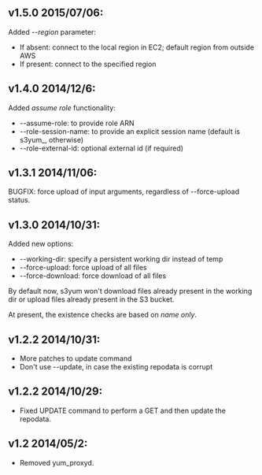 v1.5.0 2015/07/06:
------------------

Added *--region* parameter:
 - If absent: connect to the local region in EC2; default region from outside AWS
 - If present: connect to the specified region

v1.4.0 2014/12/6:
-----------------

Added *assume role* functionality:

 * --assume-role: to provide role ARN
 * --role-session-name: to provide an explicit session name (default is s3yum_<timestampe>, otherwise)
 * --role-external-id: optional external id (if required)

v1.3.1 2014/11/06:
------------------

BUGFIX: force upload of input arguments, regardless of --force-upload status.

v1.3.0 2014/10/31:
------------------

Added new options:
 * --working-dir: specify a persistent working dir instead of temp
 * --force-upload: force upload of all files
 * --force-download: force download of all files

By default now, s3yum won't download files already present in the working dir
or upload files already present in the S3 bucket.

At present, the existence checks are based on *name only*.

v1.2.2 2014/10/31:
---------------

* More patches to update command
* Don't use --update, in case the existing repodata is corrupt

v1.2.2 2014/10/29:
---------------

* Fixed UPDATE command to perform a GET and then update the repodata.

v1.2 2014/05/2:
---------------

* Removed yum_proxyd.

